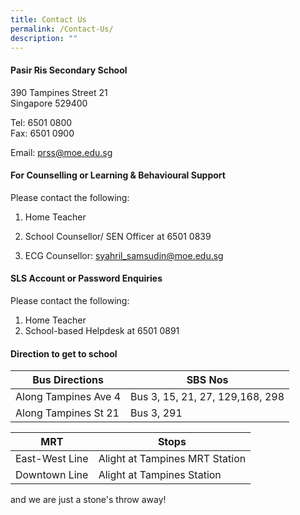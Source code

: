 ```yaml
---
title: Contact Us
permalink: /Contact-Us/
description: ""
---
```

#### Pasir Ris Secondary School
390 Tampines Street 21&nbsp;  
Singapore 529400

Tel: 6501 0800 <br>
Fax: 6501 0900

Email: prss@moe.edu.sg


#### For Counselling or Learning &amp; Behavioural Support

Please contact the following:

1. Home Teacher

2. School Counsellor/ SEN Officer at 6501 0839

3. ECG Counsellor: syahril_samsudin@moe.edu.sg

#### SLS Account or Password Enquiries

Please contact the following:

1. Home Teacher
2.  School-based Helpdesk at 6501 0891

#### Direction to get to school

| Bus Directions | SBS Nos | 
| -------- | -------- | 
| Along Tampines Ave 4  | Bus 3, 15, 21, 27, 129,168, 298     | 
| Along Tampines St 21 | Bus 3, 291 | 



| MRT | Stops | 
| -------- | -------- | 
| East-West Line  | Alight at Tampines MRT Station  |
| Downtown Line | Alight at Tampines Station  | 

and we are just a stone's throw away!